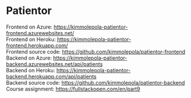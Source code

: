 # Patientor

Frontend on Azure: https://kimmolepola-patientor-frontend.azurewebsites.net/ <br />
Frontend on Heroku: https://kimmolepola-patientor-frontend.herokuapp.com/ <br />
Frontend source code: https://github.com/kimmolepola/patientor-frontend <br />
Backend on Azure: https://kimmolepola-patientor-backend.azurewebsites.net/api/patients <br />
Backend on Heroku: https://kimmolepola-patientor-backend.herokuapp.com/api/patients <br />
Backend source code: https://github.com/kimmolepola/patientor-backend <br />
Course assignment: https://fullstackopen.com/en/part9 <br />